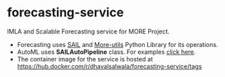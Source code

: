 # forecasting-service
IMLA and Scalable Forecasting service for MORE Project.

- Forecasting uses [SAIL](https://github.com/IBM/sail) and [More-utils](https://github.com/IBM/more-utils) Python Library for its operations.
- AutoML uses **SAILAutoPipeline** class. For examples [click here](https://github.com/IBM/sail/tree/main/examples/models/auto_ml).
- The container image for the service is hosted at https://hub.docker.com/r/dhavalsalwala/forecasting-service/tags
